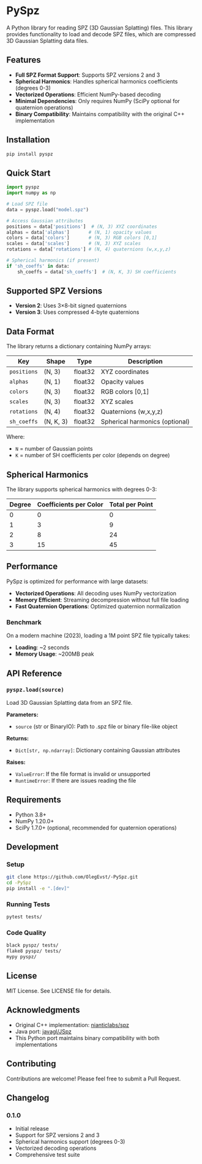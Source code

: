 # PySpz

A Python library for reading SPZ (3D Gaussian Splatting) files. This library provides functionality to load and decode SPZ files, which are compressed 3D Gaussian Splatting data files.

## Features

- **Full SPZ Format Support**: Supports SPZ versions 2 and 3
- **Spherical Harmonics**: Handles spherical harmonics coefficients (degrees 0-3)
- **Vectorized Operations**: Efficient NumPy-based decoding
- **Minimal Dependencies**: Only requires NumPy (SciPy optional for quaternion operations)
- **Binary Compatibility**: Maintains compatibility with the original C++ implementation

## Installation

```bash
pip install pyspz
```

## Quick Start

```python
import pyspz
import numpy as np

# Load SPZ file
data = pyspz.load("model.spz")

# Access Gaussian attributes
positions = data['positions']  # (N, 3) XYZ coordinates
alphas = data['alphas']       # (N, 1) opacity values
colors = data['colors']       # (N, 3) RGB colors [0,1]
scales = data['scales']       # (N, 3) XYZ scales
rotations = data['rotations'] # (N, 4) quaternions (w,x,y,z)

# Spherical harmonics (if present)
if 'sh_coeffs' in data:
    sh_coeffs = data['sh_coeffs']  # (N, K, 3) SH coefficients
```

## Supported SPZ Versions

- **Version 2**: Uses 3×8-bit signed quaternions
- **Version 3**: Uses compressed 4-byte quaternions

## Data Format

The library returns a dictionary containing NumPy arrays:

| Key | Shape | Type | Description |
|-----|-------|------|-------------|
| `positions` | (N, 3) | float32 | XYZ coordinates |
| `alphas` | (N, 1) | float32 | Opacity values |
| `colors` | (N, 3) | float32 | RGB colors [0,1] |
| `scales` | (N, 3) | float32 | XYZ scales |
| `rotations` | (N, 4) | float32 | Quaternions (w,x,y,z) |
| `sh_coeffs` | (N, K, 3) | float32 | Spherical harmonics (optional) |

Where:
- `N` = number of Gaussian points
- `K` = number of SH coefficients per color (depends on degree)

## Spherical Harmonics

The library supports spherical harmonics with degrees 0-3:

| Degree | Coefficients per Color | Total per Point |
|--------|----------------------|-----------------|
| 0 | 0 | 0 |
| 1 | 3 | 9 |
| 2 | 8 | 24 |
| 3 | 15 | 45 |

## Performance

PySpz is optimized for performance with large datasets:

- **Vectorized Operations**: All decoding uses NumPy vectorization
- **Memory Efficient**: Streaming decompression without full file loading
- **Fast Quaternion Operations**: Optimized quaternion normalization

### Benchmark

On a modern machine (2023), loading a 1M point SPZ file typically takes:
- **Loading**: ~2 seconds
- **Memory Usage**: ~200MB peak

## API Reference

### `pyspz.load(source)`

Load 3D Gaussian Splatting data from an SPZ file.

**Parameters:**
- `source` (str or BinaryIO): Path to .spz file or binary file-like object

**Returns:**
- `Dict[str, np.ndarray]`: Dictionary containing Gaussian attributes

**Raises:**
- `ValueError`: If the file format is invalid or unsupported
- `RuntimeError`: If there are issues reading the file

## Requirements

- Python 3.8+
- NumPy 1.20.0+
- SciPy 1.7.0+ (optional, recommended for quaternion operations)

## Development

### Setup

```bash
git clone https://github.com/OlegEvst/-PySpz.git
cd -PySpz
pip install -e ".[dev]"
```

### Running Tests

```bash
pytest tests/
```

### Code Quality

```bash
black pyspz/ tests/
flake8 pyspz/ tests/
mypy pyspz/
```

## License

MIT License. See LICENSE file for details.

## Acknowledgments

- Original C++ implementation: [nianticlabs/spz](https://github.com/nianticlabs/spz)
- Java port: [javagl/JSpz](https://github.com/javagl/JSpz)
- This Python port maintains binary compatibility with both implementations

## Contributing

Contributions are welcome! Please feel free to submit a Pull Request.

## Changelog

### 0.1.0
- Initial release
- Support for SPZ versions 2 and 3
- Spherical harmonics support (degrees 0-3)
- Vectorized decoding operations
- Comprehensive test suite
